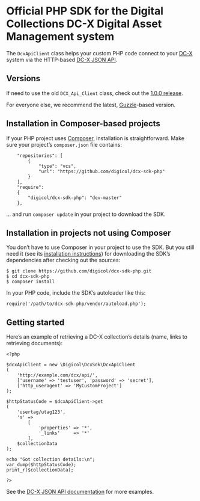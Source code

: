 # Official PHP SDK for the Digital Collections DC-X Digital Asset Management system

The `DcxApiClient` class helps your custom PHP code connect to your [DC-X](http://www.digicol.com/products/dc-x/) system
via the HTTP-based [DC-X JSON API](http://wiki.digicol.de/x/1oTc).

## Versions

If need to use the old `DCX_Api_Client` class, check out the [1.0.0 release](https://github.com/digicol/dcx-sdk-php/releases/tag/1.0.0).

For everyone else, we recommend the latest, [Guzzle](http://guzzlephp.org/)-based version.

## Installation in Composer-based projects

If your PHP project uses [Composer](https://getcomposer.org), installation is straightforward. 
Make sure your project’s `composer.json` file contains:

```
    "repositories": [
        {
            "type": "vcs",
            "url": "https://github.com/digicol/dcx-sdk-php"
        }
    ],
    "require":
    {
        "digicol/dcx-sdk-php": "dev-master"
    },
```

… and run `composer update` in your project to download the SDK.

## Installation in projects not using Composer
 
You don’t have to use Composer in your project to use the SDK.
But you still need it (see its [installation instructions](https://getcomposer.org/doc/00-intro.md)) for 
downloading the SDK’s dependencies after checking out the sources:

```
$ git clone https://github.com/digicol/dcx-sdk-php.git
$ cd dcx-sdk-php
$ composer install
```

In your PHP code, include the SDK’s autoloader like this:

```
require('/path/to/dcx-sdk-php/vendor/autoload.php');
```

## Getting started

Here’s an example of retrieving a DC-X collection’s details (name, links to retrieving documents): 

```
<?php
 
$dcxApiClient = new \Digicol\DcxSdk\DcxApiClient
(
    'http://example.com/dcx/api/',
    ['username' => 'testuser', 'password' => 'secret'],
    ['http_useragent' => 'MyCustomProject']
);
 
$httpStatusCode = $dcxApiClient->get
(
    'usertag/utag123',
    's' =>
        [
            'properties' => '*',
            '_links'     => '*'
        ],
    $collectionData
);
 
echo "Got collection details:\n";
var_dump($httpStatusCode);
print_r($collectionData);
 
?>
```

See the [DC-X JSON API documentation](http://wiki.digicol.de/x/1oTc) for more examples.
